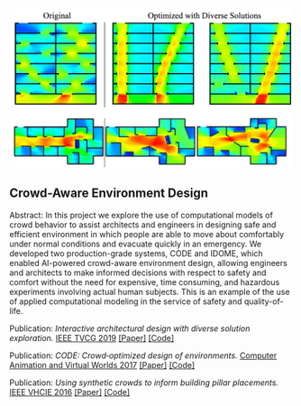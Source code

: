 ![Spectral Limitations in Convolutional Generative Adversarial Networks](../images/crowd_aware_environment_design.png)

## Crowd-Aware Environment Design

Abstract: In this project we explore the use of computational models of crowd behavior to assist architects and engineers in designing safe and efficient environment in which people are able to move about comfortably under normal conditions and evacuate quickly in an emergency. We developed two production-grade systems, CODE and IDOME, which enabled AI-powered crowd-aware environment design, allowing engineers and architects to make informed decisions with respect to safety and comfort without the need for expensive, time consuming, and hazardous experiments involving actual human subjects. This is an example of the use of applied computational modeling in the service of safety and quality-of-life.

Publication: <i>Interactive architectural design with diverse solution exploration.</i> <a target="_blank" rel="noopener noreferrer" href="https://ieeexplore.ieee.org/abstract/document/8823048/">IEEE TVCG 2019</a> <a target="_blank" rel="noopener noreferrer" href="https://ieeexplore.ieee.org/ielaam/2945/9269519/8823048-aam.pdf">[Paper]</a> <a target="_blank" rel="noopener noreferrer" href="https://github.com/SteerSuite/Release">[Code]</a>

Publication: <i>CODE: Crowd‐optimized design of environments.</i> <a target="_blank" rel="noopener noreferrer" href="https://onlinelibrary.wiley.com/doi/abs/10.1002/cav.1749">Computer Animation and Virtual Worlds 2017</a> <a target="_blank" rel="noopener noreferrer" href="http://dspace.library.uvic.ca/bitstream/handle/1828/15136/Haworth_Comput._Animat._Virtual_Worlds_2017.pdf?sequence=1&isAllowed=y">[Paper]</a> <a target="_blank" rel="noopener noreferrer" href="https://github.com/SteerSuite/Release">[Code]</a>

Publication: <i>Using synthetic crowds to inform building pillar placements.</i> <a target="_blank" rel="noopener noreferrer" href="https://ieeexplore.ieee.org/abstract/document/7563566/">IEEE VHCIE 2016</a> <a target="_blank" rel="noopener noreferrer" href="http://dspace.library.uvic.ca/bitstream/handle/1828/15132/Haworth_IEEE_Virtual_Humans_and_Crowds_for_Immersive_Environments_VHCIE_2016.pdf?sequence=1&isAllowed=y">[Paper]</a> <a target="_blank" rel="noopener noreferrer" href="https://github.com/SteerSuite/Release">[Code]</a>